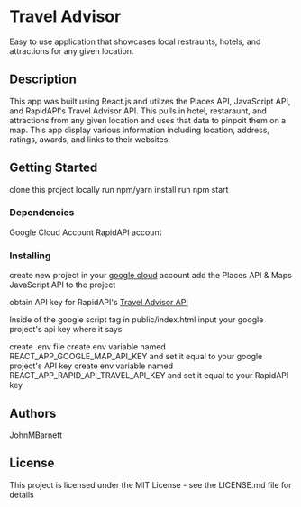 # Travel Advisor

Easy to use application that showcases local restraunts, hotels, and attractions for any given location.

## Description

This app was built using React.js and utilzes the Places API, JavaScript API, and RapidAPI's Travel Advisor API. This pulls in hotel, restaraunt, and attractions from any 
given location and uses that data to pinpoit them on a map. This app display various information including location, address, ratings, awards, and links to their websites.

## Getting Started

clone this project locally
run npm/yarn install
run npm start

### Dependencies

Google Cloud Account
RapidAPI account

### Installing

create new project in your [google cloud](https://cloud.google.com/) account
add the Places API & Maps JavaScript API to the project
  
obtain API key for RapidAPI's [Travel Advisor API](https://rapidapi.com/apidojo/api/travel-advisor/)

Inside of the google script tag in public/index.html input your google project's api key where it says <key>
  
create .env file
create env variable named REACT_APP_GOOGLE_MAP_API_KEY and set it equal to your google project's API key
create env variable named REACT_APP_RAPID_API_TRAVEL_API_KEY and set it equal to your RapidAPI key

## Authors

JohnMBarnett

## License

This project is licensed under the MIT License - see the LICENSE.md file for details
